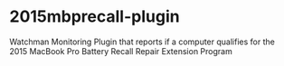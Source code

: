# 2015mbprecall-plugin
Watchman Monitoring Plugin that reports if a computer qualifies for the 2015 MacBook Pro Battery Recall Repair Extension Program

